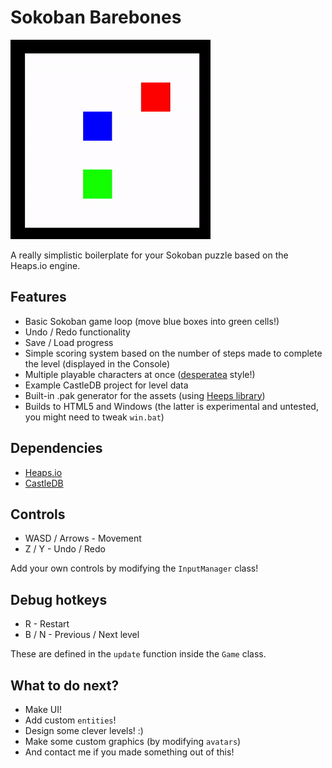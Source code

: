 # Sokoban Barebones
![Showcase](showcase.gif)

A really simplistic boilerplate for your Sokoban puzzle based on the Heaps.io engine.

## Features
- Basic Sokoban game loop (move blue boxes into green cells!)
- Undo / Redo functionality
- Save / Load progress
- Simple scoring system based on the number of steps made to complete the level (displayed in the Console)
- Multiple playable characters at once ([desperatea](https://kr0tyara.itch.io/desperatea) style!)
- Example CastleDB project for level data
- Built-in .pak generator for the assets (using [Heeps library](https://github.com/Yanrishatum/heeps))
- Builds to HTML5 and Windows (the latter is experimental and untested, you might need to tweak `win.bat`)

## Dependencies
- [Heaps.io](https://github.com/HeapsIO/heaps)
- [CastleDB](https://lib.haxe.org/p/castle)

## Controls
- WASD / Arrows - Movement
- Z / Y - Undo / Redo

Add your own controls by modifying the `InputManager` class!

## Debug hotkeys
- R - Restart
- B / N - Previous / Next level

These are defined in the `update` function inside the `Game` class.

## What to do next?
- Make UI!
- Add custom `entities`!
- Design some clever levels! :)
- Make some custom graphics (by modifying `avatars`)
- And contact me if you made something out of this!
